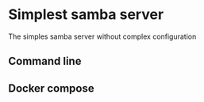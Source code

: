 # Simplest samba server
The simples samba server without complex configuration

## Command line

## Docker compose

